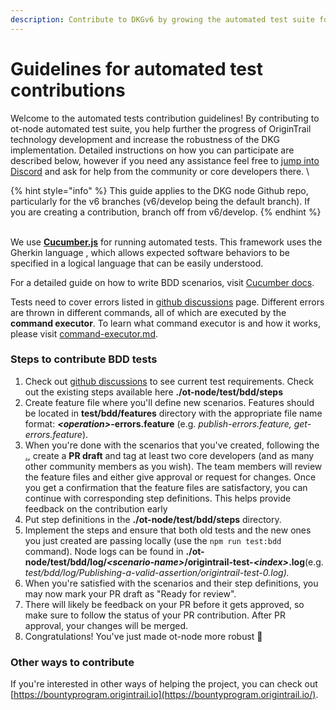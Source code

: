 ```yaml
---
description: Contribute to DKGv6 by growing the automated test suite for the ot-node!
---
```


# Guidelines for automated test contributions

Welcome to the automated tests contribution guidelines! By contributing to ot-node automated test suite, you help further the progress of OriginTrail technology development and increase the robustness of the DKG implementation. Detailed instructions on how you can participate are described below, however if you need any assistance feel free to [jump into Discord](https://discord.com/invite/FCgYk2S) and ask for help from the community or core developers there. \


{% hint style="info" %}
This guide applies to the DKG node Github repo, particularly for the v6 branches (v6/develop being the default branch). If you are creating a contribution, branch off from v6/develop.
{% endhint %}

\
We use [**Cucumber.js**](https://cucumber.io/) for running automated tests. This framework uses the Gherkin language , which allows expected software behaviors to be specified in a logical language that can be easily understood.

For a detailed guide on how to write BDD scenarios, visit [Cucumber docs](https://cucumber.io/docs/gherkin/reference/).

Tests need to cover errors listed in [github discussions](https://github.com/OriginTrail/ot-node/discussions/2095) page. Different errors are thrown in different commands, all of which are executed by the **command executor**. To learn what command executor is and how it works, please visit [command-executor.md](../../decentralized-knowledge-graph-layer-2/implementation/command-executor.md "mention").

### Steps to contribute BDD tests&#x20;

1. Check out [github discussions](https://github.com/OriginTrail/ot-node/discussions/2095) to see current test requirements. Check out the existing steps available here **./ot-node/test/bdd/steps**
2. Create feature file where you'll define new scenarios. Features should be located in **test/bdd/features** directory with the appropriate file name format: _**\<operation>**_**-errors.feature** (e.g. _publish-errors.feature, get-errors.feature_).&#x20;
3. When you're done with the scenarios that you've created, following the [.](./ "mention"), create a **PR draft** and tag at least two core developers (and as many other community members as you wish). The team members will review the feature files and either give approval or request for changes. Once you get a confirmation that the feature files are satisfactory, you can continue with corresponding step definitions. This helps provide feedback on the contribution early
4. Put step definitions in the **./ot-node/test/bdd/steps** directory.
5. Implement the steps and ensure that both old tests and the new ones you just created are passing locally (use the `npm run test:bdd` command). Node logs can be found in **./ot-node/test/bdd/log/**_**\<scenario-name>**_**/origintrail-test-**_**\<index>**_**.log**(e.g. _test/bdd/log/Publishing-a-valid-assertion/origintrail-test-0.log)._
6. When you're satisfied with the scenarios and their step definitions, you may now mark your PR draft as "Ready for review".
7. There will likely be feedback on your PR before it gets approved, so make sure to follow the status of your PR contribution. After PR approval, your changes will be merged.&#x20;
8. Congratulations! You've just made ot-node more robust :tada:

### Other ways to contribute

If you're interested in other ways of helping the project, you can check out [https://bountyprogram.origintrail.io](https://bountyprogram.origintrail.io/).

